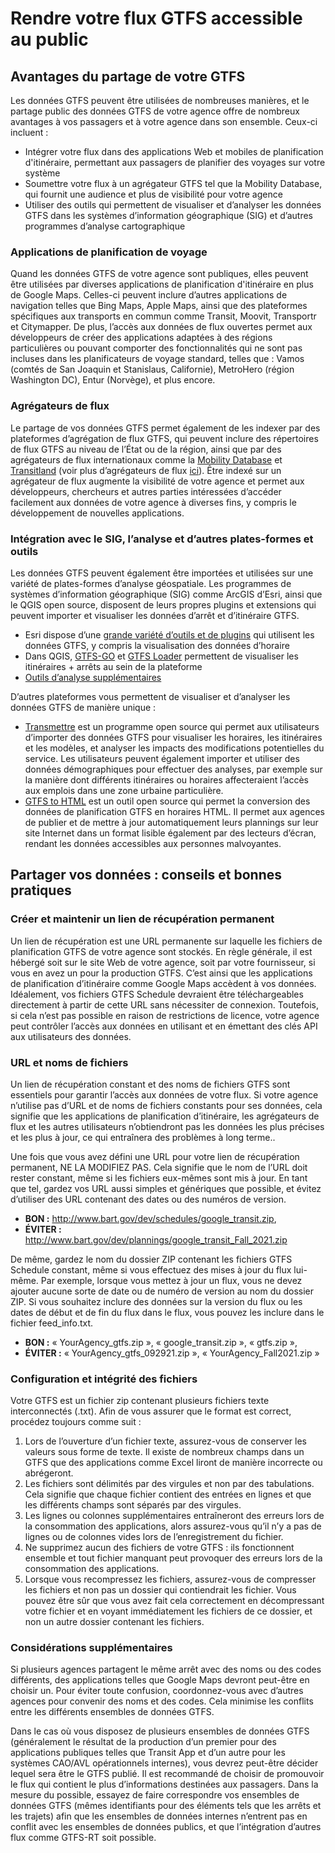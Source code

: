 # Rendre votre flux GTFS accessible au public

## Avantages du partage de votre GTFS 
 
 Les données GTFS peuvent être utilisées de nombreuses manières, et le partage public des données GTFS de votre agence offre de nombreux avantages à vos passagers et à votre agence dans son ensemble. Ceux-ci incluent : 
 
 - Intégrer votre flux dans des applications Web et mobiles de planification d'itinéraire, permettant aux passagers de planifier des voyages sur votre système
 - Soumettre votre flux à un agrégateur GTFS tel que la Mobility Database, qui fournit une audience et plus de visibilité pour votre agence
 - Utiliser des outils qui permettent de visualiser et d’analyser les données GTFS dans les systèmes d’information géographique (SIG) et d’autres programmes d’analyse cartographique
 
### Applications de planification de voyage 
 
 Quand les données GTFS de votre agence sont publiques, elles peuvent être utilisées par diverses applications de planification d'itinéraire en plus de Google Maps. Celles-ci peuvent inclure d’autres applications de navigation telles que Bing Maps, Apple Maps, ainsi que des plateformes spécifiques aux transports en commun comme Transit, Moovit, Transportr et Citymapper. De plus, l’accès aux données de flux ouvertes permet aux développeurs de créer des applications adaptées à des régions particulières ou pouvant comporter des fonctionnalités qui ne sont pas incluses dans les planificateurs de voyage standard, telles que : Vamos (comtés de San Joaquin et Stanislaus, Californie), MetroHero (région Washington DC), Entur (Norvège), et plus encore. 
 
### Agrégateurs de flux 
 
 Le partage de vos données GTFS permet également de les indexer par des plateformes d’agrégation de flux GTFS, qui peuvent inclure des répertoires de flux GTFS au niveau de l’État ou de la région, ainsi que par des agrégateurs de flux internationaux comme la [Mobility Database](https://database.mobilitydata.org/) et [Transitland](https://www.transit.land/) (voir plus d’agrégateurs de flux [ici](../../resources/data)). Être indexé sur un agrégateur de flux augmente la visibilité de votre agence et permet aux développeurs, chercheurs et autres parties intéressées d’accéder facilement aux données de votre agence à diverses fins, y compris le développement de nouvelles applications. 
 
### Intégration avec le SIG, l’analyse et d’autres plates-formes et outils 
 
 Les données GTFS peuvent également être importées et utilisées sur une variété de plates-formes d’analyse géospatiale. Les programmes de systèmes d’information géographique (SIG) comme ArcGIS d’Esri, ainsi que le QGIS open source, disposent de leurs propres plugins et extensions qui peuvent importer et visualiser les données d’arrêt et d’itinéraire GTFS. 
 
 - Esri dispose d’une [grande variété d’outils et de plugins](https://github.com/Esri/public-transit-tools) qui utilisent les données GTFS, y compris la visualisation des données d’horaire
 - Dans QGIS, [GTFS-GO](https://plugins.qgis.org/plugins/GTFS-GO-master/) et [GTFS Loader](https://plugins.qgis.org/plugins/GTFS_Loader/) permettent de visualiser les itinéraires + arrêts au sein de la plateforme
 - [Outils d’analyse supplémentaires](../../resources/agency-tools) 
 
 D’autres plateformes vous permettent de visualiser et d’analyser les données GTFS de manière unique : 
 
 - [Transmettre](https://conveyal.com/) est un programme open source qui permet aux utilisateurs d’importer des données GTFS pour visualiser les horaires, les itinéraires et les modèles, et analyser les impacts des modifications potentielles du service. Les utilisateurs peuvent également importer et utiliser des données démographiques pour effectuer des analyses, par exemple sur la manière dont différents itinéraires ou horaires affecteraient l’accès aux emplois dans une zone urbaine particulière. 
 - [GTFS to HTML](https://gtfstohtml.com/) est un outil open source qui permet la conversion des données de planification GTFS en horaires HTML. Il permet aux agences de publier et de mettre à jour automatiquement leurs plannings sur leur site Internet dans un format lisible également par des lecteurs d’écran, rendant les données accessibles aux personnes malvoyantes. 
 
## Partager vos données : conseils et bonnes pratiques

### Créer et maintenir un lien de récupération permanent 
 
 Un lien de récupération est une URL permanente sur laquelle les fichiers de planification GTFS de votre agence sont stockés. En règle générale, il est hébergé soit sur le site Web de votre agence, soit par votre fournisseur, si vous en avez un pour la production GTFS. C’est ainsi que les applications de planification d’itinéraire comme Google Maps accèdent à vos données. Idéalement, vos fichiers GTFS Schedule devraient être téléchargeables directement à partir de cette URL sans nécessiter de connexion. Toutefois, si cela n’est pas possible en raison de restrictions de licence, votre agence peut contrôler l’accès aux données en utilisant et en émettant des clés API aux utilisateurs des données. 
 
### URL et noms de fichiers 
 
 Un lien de récupération constant et des noms de fichiers GTFS sont essentiels pour garantir l’accès aux données de votre flux. Si votre agence n’utilise pas d’URL et de noms de fichiers constants pour ses données, cela signifie que les applications de planification d’itinéraire, les agrégateurs de flux et les autres utilisateurs n’obtiendront pas les données les plus précises et les plus à jour, ce qui entraînera des problèmes à long terme..
 
 Une fois que vous avez défini une URL pour votre lien de récupération permanent, NE LA MODIFIEZ PAS. Cela signifie que le nom de l’URL doit rester constant, même si les fichiers eux-mêmes sont mis à jour. En tant que tel, gardez vos URL aussi simples et génériques que possible, et évitez d’utiliser des URL contenant des dates ou des numéros de version. 
 
 - **BON :** http://www.bart.gov/dev/schedules/google_transit.zip, 
 - **ÉVITER :** http://www.bart.gov/dev/plannings/google_transit_Fall_2021.zip 
 
 De même, gardez le nom du dossier ZIP contenant les fichiers GTFS Schedule constant, même si vous effectuez des mises à jour du flux lui-même. Par exemple, lorsque vous mettez à jour un flux, vous ne devez ajouter aucune sorte de date ou de numéro de version au nom du dossier ZIP. Si vous souhaitez inclure des données sur la version du flux ou les dates de début et de fin du flux dans le flux, vous pouvez les inclure dans le fichier feed_info.txt. 
 
 - **BON :** « YourAgency_gtfs.zip », « google_transit.zip », « gtfs.zip », 
 - **ÉVITER :** « YourAgency_gtfs_092921.zip », « YourAgency_Fall2021.zip » 
 
### Configuration et intégrité des fichiers 
 
 Votre GTFS est un fichier zip contenant plusieurs fichiers texte interconnectés (.txt). Afin de vous assurer que le format est correct, procédez toujours comme suit : 
 
 1. Lors de l’ouverture d’un fichier texte, assurez-vous de conserver les valeurs sous forme de texte. Il existe de nombreux champs dans un GTFS que des applications comme Excel liront de manière incorrecte ou abrégeront. 
 2. Les fichiers sont délimités par des virgules et non par des tabulations. Cela signifie que chaque fichier contient des entrées en lignes et que les différents champs sont séparés par des virgules. 
 3. Les lignes ou colonnes supplémentaires entraîneront des erreurs lors de la consommation des applications, alors assurez-vous qu’il n’y a pas de lignes ou de colonnes vides lors de l’enregistrement du fichier. 
 4. Ne supprimez aucun des fichiers de votre GTFS : ils fonctionnent ensemble et tout fichier manquant peut provoquer des erreurs lors de la consommation des applications. 
 5. Lorsque vous recompressez les fichiers, assurez-vous de compresser les fichiers et non pas un dossier qui contiendrait les fichier. Vous pouvez être sûr que vous avez fait cela correctement en décompressant votre fichier et en voyant immédiatement les fichiers de ce dossier, et non un autre dossier contenant les fichiers. 
 
 
### Considérations supplémentaires 
 
 Si plusieurs agences partagent le même arrêt avec des noms ou des codes différents, des applications telles que Google Maps devront peut-être en choisir un. Pour éviter toute confusion, coordonnez-vous avec d’autres agences pour convenir des noms et des codes. Cela minimise les conflits entre les différents ensembles de données GTFS. 
 
 Dans le cas où vous disposez de plusieurs ensembles de données GTFS (généralement le résultat de la production d’un premier pour des applications publiques telles que Transit App et d’un autre pour les systèmes CAO/AVL opérationnels internes), vous devrez peut-être décider lequel sera être le GTFS publié. Il est recommandé de choisir de promouvoir le flux qui contient le plus d’informations destinées aux passagers. Dans la mesure du possible, essayez de faire correspondre vos ensembles de données GTFS (mêmes identifiants pour des éléments tels que les arrêts et les trajets) afin que les ensembles de données internes n’entrent pas en conflit avec les ensembles de données publics, et que l’intégration d’autres flux comme GTFS-RT soit possible. 
